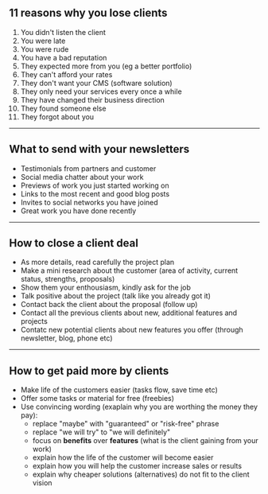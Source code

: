 ## 11 reasons why you lose clients

1. You didn\'t listen the client
2. You were late
3. You were rude
4. You have a bad reputation
5. They expected more from you (eg a better portfolio)
6. They can\'t afford your rates
7. They don\'t want your CMS (software solution)
8. They only need your services every once a while
9. They have changed their business direction
10. They found someone else
11. They forgot about you

---

## What to send with your newsletters

- Testimonials from partners and customer
- Social media chatter about your work
- Previews of work you just started working on
- Links to the most recent and good blog posts
- Invites to social networks you have joined
- Great work you have done recently

---

## How to close a client deal
- As more details, read carefully the project plan
- Make a mini research about the customer (area of activity, current status, strengths, proposals)
- Show them your enthousiasm, kindly ask for the job
- Talk positive about the project (talk like you already got it)
- Contact back the client about the proposal (follow up)
- Contact all the previous clients about new, additional features and projects
- Contatc new potential clients about new features you offer (through newsletter, blog, phone etc)

---

## How to get paid more by clients
- Make life of the customers easier (tasks flow, save time etc)
- Offer some tasks or material for free (freebies)
- Use convincing wording (exaplain why you are worthing the money they pay):
  - replace "maybe" with "guaranteed" or "risk-free" phrase
  - replace "we will try" to "we will definitely"
  - focus on **benefits** over **features** (what is the client gaining from your work)
  - explain how the life of the customer will become easier
  - explain how you will help the customer increase sales or results
  - explain why cheaper solutions (alternatives) do not fit to the client vision
